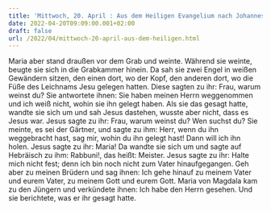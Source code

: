 ```yaml
---
title: 'Mittwoch, 20. April : Aus dem Heiligen Evangelium nach Johannes - Joh 20,11-18.'
date: 2022-04-20T09:09:00.001+02:00
draft: false
url: /2022/04/mittwoch-20-april-aus-dem-heiligen.html
---
```


Maria aber stand draußen vor dem Grab und weinte. Während sie weinte, beugte sie sich in die Grabkammer hinein. Da sah sie zwei Engel in weißen Gewändern sitzen, den einen dort, wo der Kopf, den anderen dort, wo die Füße des Leichnams Jesu gelegen hatten. Diese sagten zu ihr: Frau, warum weinst du? Sie antwortete ihnen: Sie haben meinen Herrn weggenommen und ich weiß nicht, wohin sie ihn gelegt haben. Als sie das gesagt hatte, wandte sie sich um und sah Jesus dastehen, wusste aber nicht, dass es Jesus war. Jesus sagte zu ihr: Frau, warum weinst du? Wen suchst du? Sie meinte, es sei der Gärtner, und sagte zu ihm: Herr, wenn du ihn weggebracht hast, sag mir, wohin du ihn gelegt hast! Dann will ich ihn holen. Jesus sagte zu ihr: Maria! Da wandte sie sich um und sagte auf Hebräisch zu ihm: Rabbuni!, das heißt: Meister. Jesus sagte zu ihr: Halte mich nicht fest; denn ich bin noch nicht zum Vater hinaufgegangen. Geh aber zu meinen Brüdern und sag ihnen: Ich gehe hinauf zu meinem Vater und eurem Vater, zu meinem Gott und eurem Gott. Maria von Magdala kam zu den Jüngern und verkündete ihnen: Ich habe den Herrn gesehen. Und sie berichtete, was er ihr gesagt hatte.